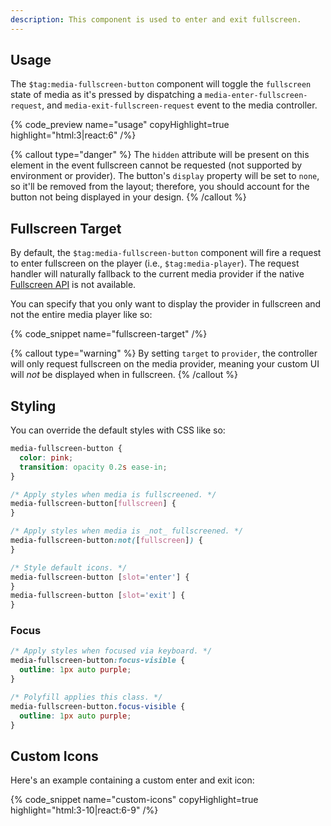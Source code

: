 ```yaml
---
description: This component is used to enter and exit fullscreen.
---
```


## Usage

The `$tag:media-fullscreen-button` component will toggle the `fullscreen` state of media as it's
pressed by dispatching a `media-enter-fullscreen-request`, and `media-exit-fullscreen-request`
event to the media controller.

{% code_preview name="usage" copyHighlight=true highlight="html:3|react:6" /%}

{% callout type="danger" %}
The `hidden` attribute will be present on this element in the event fullscreen cannot be
requested (not supported by environment or provider). The button's `display` property will be
set to `none`, so it'll be removed from the layout; therefore, you should account for the button
not being displayed in your design.
{% /callout %}

## Fullscreen Target

By default, the `$tag:media-fullscreen-button` component will fire a request to enter fullscreen
on the player (i.e., `$tag:media-player`). The request handler will naturally fallback to the
current media provider if the native
[Fullscreen API](https://developer.mozilla.org/en-US/docs/Web/API/Fullscreen_API) is not available.

You can specify that you only want to display the provider in fullscreen and not the entire media
player like so:

{% code_snippet name="fullscreen-target" /%}

{% callout type="warning" %}
By setting `target` to `provider`, the controller will only request fullscreen on the media provider,
meaning your custom UI will _not_ be displayed when in fullscreen.
{% /callout %}

## Styling

You can override the default styles with CSS like so:

```css {% copy=true %}
media-fullscreen-button {
  color: pink;
  transition: opacity 0.2s ease-in;
}

/* Apply styles when media is fullscreened. */
media-fullscreen-button[fullscreen] {
}

/* Apply styles when media is _not_ fullscreened. */
media-fullscreen-button:not([fullscreen]) {
}

/* Style default icons. */
media-fullscreen-button [slot='enter'] {
}
media-fullscreen-button [slot='exit'] {
}
```

### Focus

```css {% copy=true %}
/* Apply styles when focused via keyboard. */
media-fullscreen-button:focus-visible {
  outline: 1px auto purple;
}

/* Polyfill applies this class. */
media-fullscreen-button.focus-visible {
  outline: 1px auto purple;
}
```

## Custom Icons

Here's an example containing a custom enter and exit icon:

{% code_snippet name="custom-icons" copyHighlight=true highlight="html:3-10|react:6-9" /%}
